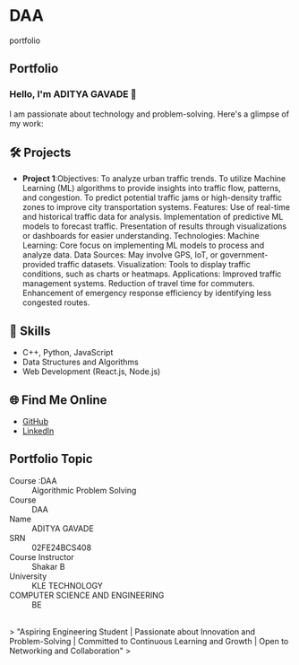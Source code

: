 # DAA
portfolio 
## Portfolio

### Hello, I'm ADITYA GAVADE 👋

I am passionate about technology and problem-solving. Here's a glimpse of my work:

## 🛠️ Projects
- **Project 1**:Objectives:
To analyze urban traffic trends.
To utilize Machine Learning (ML) algorithms to provide insights into traffic flow, patterns, and congestion.
To predict potential traffic jams or high-density traffic zones to improve city transportation systems.
Features:
Use of real-time and historical traffic data for analysis.
Implementation of predictive ML models to forecast traffic.
Presentation of results through visualizations or dashboards for easier understanding.
Technologies:
Machine Learning: Core focus on implementing ML models to process and analyze data.
Data Sources: May involve GPS, IoT, or government-provided traffic datasets.
Visualization: Tools to display traffic conditions, such as charts or heatmaps.
Applications:
Improved traffic management systems.
Reduction of travel time for commuters.
Enhancement of emergency response efficiency by identifying less congested routes.

## 🚀 Skills
- C++, Python, JavaScript
- Data Structures and Algorithms
- Web Development (React.js, Node.js)

## 🌐 Find Me Online
- [GitHub](https://github.com/adityagavde48)
- [LinkedIn]((https://www.linkedin.com/feed/))

## Portfolio Topic

<dl>
<dt>Course :DAA</dt>
<dd>Algorithmic Problem Solving</dd>
<dt>Course </dt>
<dd>DAA </dd>
<dt>Name</dt>
<dd>ADITYA GAVADE</dd>
<dt>SRN</dt>
<dd>02FE24BCS408</dd>
<dt>Course Instructor</dt>
<dd>Shakar B </dd>
<dt>University</dt>
<dd>KLE TECHNOLOGY </dd>
<dt>COMPUTER SCIENCE AND ENGINEERING </dt>
<dd>BE </dd>
</dl>

<br> 
> "Aspiring Engineering Student | Passionate about Innovation and Problem-Solving | Committed to Continuous Learning and Growth | Open to Networking and Collaboration"
>
